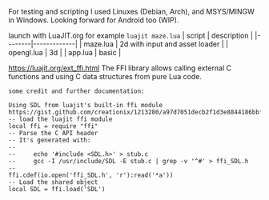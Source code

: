 For testing and scripting I used Linuxes (Debian, Arch), and MSYS/MINGW in Windows. Looking forward for Android too (WIP).

launch with LuaJIT.org for example `luajit maze.lua`
| script | description |
|--------|-------------|
| maze.lua | 2d with input and asset loader |
| opengl.lua | 3d |
| app.lua | basic |

https://luajit.org/ext_ffi.html The FFI library allows calling external C functions and using C data structures from pure Lua code.

```
some credit and further documentation:

Using SDL from luajit's built-in ffi module
https://gist.github.com/creationix/1213280/a97d7051decb2f1d3e8844186bbff49b6442700a
-- load the luajit ffi module
local ffi = require "ffi"
-- Parse the C API header
-- It's generated with:
--
--     echo '#include <SDL.h>' > stub.c
--     gcc -I /usr/include/SDL -E stub.c | grep -v '^#' > ffi_SDL.h
--
ffi.cdef(io.open('ffi_SDL.h', 'r'):read('*a'))
-- Load the shared object
local SDL = ffi.load('SDL')
```
